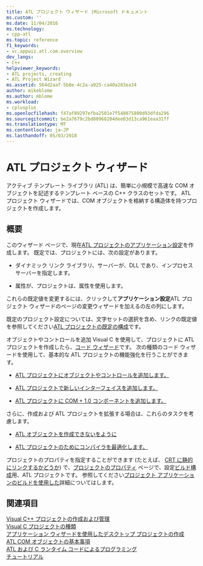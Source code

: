 ```yaml
---
title: ATL プロジェクト ウィザード |Microsoft ドキュメント
ms.custom: ''
ms.date: 11/04/2016
ms.technology:
- cpp-atl
ms.topic: reference
f1_keywords:
- vc.appwiz.atl.com.overview
dev_langs:
- C++
helpviewer_keywords:
- ATL projects, creating
- ATL Project Wizard
ms.assetid: 564d2aaf-5b8e-4c2a-a925-ca40a283ea34
author: mikeblome
ms.author: mblome
ms.workload:
- cplusplus
ms.openlocfilehash: f47af89297efba2501e7f548075800d93dfda296
ms.sourcegitcommit: be2a7679c2bd80968204dee03d13ca961eaa31ff
ms.translationtype: MT
ms.contentlocale: ja-JP
ms.lasthandoff: 05/03/2018
---
```

# <a name="atl-project-wizard"></a>ATL プロジェクト ウィザード
アクティブ テンプレート ライブラリ (ATL) は、簡単に小規模で高速な COM オブジェクトを記述するテンプレート ベースの C++ クラスのセットです。 ATL プロジェクト ウィザードでは、COM オブジェクトを格納する構造体を持つプロジェクトを作成します。  
  
## <a name="overview"></a>概要  
 このウィザード ページで、現在[ATL プロジェクトのアプリケーション設定](../../atl/reference/application-settings-atl-project-wizard.md)を作成します。 既定では、プロジェクトには、次の設定があります。  
  
-   ダイナミック リンク ライブラリ、サーバーが、DLL であり、インプロセス サーバーを指定します。  
  
-   属性が、プロジェクトは、属性を使用します。  
  
 これらの既定値を変更するには、クリックして**アプリケーション設定**ATL プロジェクト ウィザードのページの変更ウィザードを加えるの左の列にします。  
  
 既定のプロジェクト設定については、文字セットの選択を含め、リンクの既定値を参照してください[ATL プロジェクトの既定の構成](../../atl/reference/default-atl-project-configurations.md)です。  
  
 オブジェクトやコントロールを追加 Visual C を使用して、プロジェクトに ATL プロジェクトを作成したら、[コード ウィザード](../../ide/adding-functionality-with-code-wizards-cpp.md)です。 次の種類のコード ウィザードを使用して、基本的な ATL プロジェクトの機能強化を行うことができます。  
  
-   [ATL プロジェクトにオブジェクトやコントロールを追加します。](../../atl/reference/adding-objects-and-controls-to-an-atl-project.md)  
  
-   [ATL プロジェクトで新しいインターフェイスを追加します。](../../atl/reference/adding-a-new-interface-in-an-atl-project.md)  
  
-   [ATL プロジェクトに COM + 1.0 コンポーネントを追加します。](../../atl/reference/adding-an-atl-com-plus-1-0-component.md)  
  
 さらに、作成および ATL プロジェクトを拡張する場合は、これらのタスクを考慮します。  
  
-   [ATL オブジェクトを作成できないをように](../../atl/reference/making-an-atl-object-noncreatable.md)  
  
-   [ATL プロジェクトのためにコンパイラを最適化します。](../../atl/reference/specifying-compiler-optimization-for-an-atl-project.md)  
  
 プロジェクトのプロパティを指定することができます (たとえば、 [CRT に静的にリンクするかどうか](../../atl/programming-with-atl-and-c-run-time-code.md)) で、[プロジェクトのプロパティ](../../ide/general-property-page-project.md) ページで、設定[ビルド構成](/visualstudio/ide/understanding-build-configurations)用、ATL プロジェクトです。 参照してください[プロジェクト アプリケーションのビルドを使用した](http://msdn.microsoft.com/en-us/3339fa90-bac2-4b95-8361-662a2e0e7dfe)詳細についてはします。  
  
## <a name="see-also"></a>関連項目  
 [Visual C++ プロジェクトの作成および管理](../../ide/creating-and-managing-visual-cpp-projects.md)   
 [Visual C プロジェクトの種類](../../ide/visual-cpp-project-types.md)   
 [アプリケーション ウィザードを使用したデスクトップ プロジェクトの作成](../../ide/creating-desktop-projects-by-using-application-wizards.md)   
 [ATL COM オブジェクトの基本事項](../../atl/fundamentals-of-atl-com-objects.md)   
 [ATL および C ランタイム コードによるプログラミング](../../atl/programming-with-atl-and-c-run-time-code.md)   
 [チュートリアル](../../atl/active-template-library-atl-tutorial.md)

